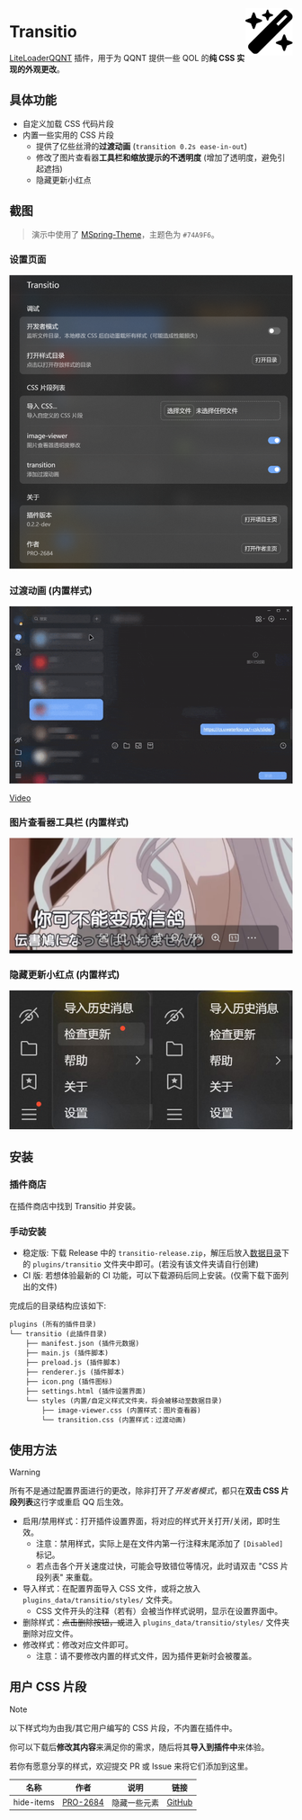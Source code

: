 <img src="./icon.png" align="right" style="width: 6em; height: 6em;"></img>

# Transitio

[LiteLoaderQQNT](https://github.com/mo-jinran/LiteLoaderQQNT) 插件，用于为 QQNT 提供一些 QOL 的**纯 CSS 实现的外观更改**。

## 具体功能

- 自定义加载 CSS 代码片段
- 内置一些实用的 CSS 片段
    - 提供了亿些丝滑的**过渡动画** (`transition 0.2s ease-in-out`)
    - 修改了图片查看器**工具栏和缩放提示的不透明度** (增加了透明度，避免引起遮挡)
    - 隐藏更新小红点

## 截图

> 演示中使用了 [MSpring-Theme](https://github.com/MUKAPP/LiteLoaderQQNT-MSpring-Theme)，主题色为 `#74A9F6`。

### 设置页面

![Transitio settings](./attachments/settings.png)

### 过渡动画 (内置样式)

![Transitio gif](./attachments/transitio.gif)

[Video](./attachments/transitio.mp4)

### 图片查看器工具栏 (内置样式)

![Transitio image viewer](./attachments/image-viewer.jpg)

### 隐藏更新小红点 (内置样式)

![Transitio no update dot](./attachments/no-update-dot.jpg)

## 安装

### 插件商店

在插件商店中找到 Transitio 并安装。

### 手动安装

- 稳定版: 下载 Release 中的 `transitio-release.zip`，解压后放入[数据目录](https://github.com/mo-jinran/LiteLoaderQQNT-Plugin-Template/wiki/1.%E4%BA%86%E8%A7%A3%E6%95%B0%E6%8D%AE%E7%9B%AE%E5%BD%95%E7%BB%93%E6%9E%84#liteloader%E7%9A%84%E6%95%B0%E6%8D%AE%E7%9B%AE%E5%BD%95)下的 `plugins/transitio` 文件夹中即可。(若没有该文件夹请自行创建)
- CI 版: 若想体验最新的 CI 功能，可以下载源码后同上安装。(仅需下载下面列出的文件)

完成后的目录结构应该如下:

```
plugins (所有的插件目录)
└── transitio (此插件目录)
    ├── manifest.json (插件元数据)
    ├── main.js (插件脚本)
    ├── preload.js (插件脚本)
    ├── renderer.js (插件脚本)
    ├── icon.png (插件图标)
    ├── settings.html (插件设置界面)
    └── styles (内置/自定义样式文件夹，将会被移动至数据目录)
        ├── image-viewer.css (内置样式：图片查看器)
        └── transition.css (内置样式：过渡动画)
```

## 使用方法

> [!WARNING]
> 所有不是通过配置界面进行的更改，除非打开了*开发者模式*，都只在**双击 CSS 片段列表**这行字或重启 QQ 后生效。

- 启用/禁用样式：打开插件设置界面，将对应的样式开关打开/关闭，即时生效。
    - 注意：禁用样式，实际上是在文件内第一行注释末尾添加了 `[Disabled]` 标记。
    - 若点击各个开关速度过快，可能会导致错位等情况，此时请双击 "CSS 片段列表" 来重载。
- 导入样式：在配置界面导入 CSS 文件，或将之放入 `plugins_data/transitio/styles/` 文件夹。
    - CSS 文件开头的注释（若有）会被当作样式说明，显示在设置界面中。
- 删除样式：~~点击删除按钮，或~~进入 `plugins_data/transitio/styles/` 文件夹删除对应文件。
- 修改样式：修改对应文件即可。
    - 注意：请不要修改内置的样式文件，因为插件更新时会被覆盖。

## 用户 CSS 片段

> [!NOTE]
> 以下样式均为由我/其它用户编写的 CSS 片段，不内置在插件中。
>
> 你可以下载后**修改其内容**来满足你的需求，随后将其**导入到插件中**来体验。
>
> 若你有愿意分享的样式，欢迎提交 PR 或 Issue 来将它们添加到这里。

| 名称 | 作者 | 说明 | 链接 |
| --- | --- | --- | --- |
| hide-items | [PRO-2684](https://github.com/PRO-2684) | 隐藏一些元素 | [GitHub](https://github.com/PRO-2684/transitio/tree/main/user-styles/hide-items.css) |
